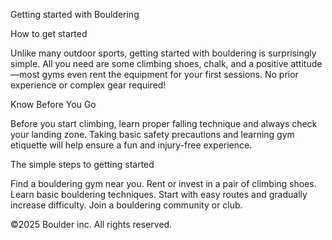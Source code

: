 Getting started with Bouldering

How to get started

Unlike many outdoor sports, getting started with bouldering is surprisingly simple. All you need are some climbing shoes, chalk, and a positive attitude—most gyms even rent the equipment for your first sessions. No prior experience or complex gear required!

Know Before You Go

Before you start climbing, learn proper falling technique and always check your landing zone. Taking basic safety precautions and learning gym etiquette will help ensure a fun and injury-free experience.

The simple steps to getting started

Find a bouldering gym near you.
Rent or invest in a pair of climbing shoes.
Learn basic bouldering techniques.
Start with easy routes and gradually increase difficulty.
Join a bouldering community or club.

©2025 Boulder inc. All rights reserved.